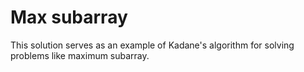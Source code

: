 # Max subarray

This solution serves as an example of Kadane's algorithm for solving problems like maximum subarray.
